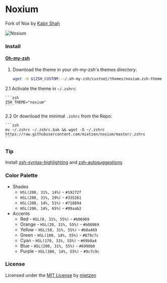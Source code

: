 # Noxium 

Fork of Nox by [Kabir Shah](https://kabir.sh)

![Noxium](https://raw.githubusercontent.com/mietzen/noxium/master/img/noxium.png)

### Install


#### [Oh-my-zsh](https://github.com/robbyrussell/oh-my-zsh)

1. Download the theme in your oh-my-zsh's themes directory:

    ```zsh
    wget -O ${ZSH_CUSTOM:-~/.oh-my-zsh/custom}/themes/noxium.zsh-theme https://raw.githubusercontent.com/mietzen/noxium/master/noxium.zsh-theme
    ```

2.1 Activate the theme in `~/.zshrc`:

    ```zsh
    ZSH_THEME="noxium"
    ```

2.2 Or download the minimal `.zshrc` from the Repo:

    ```zsh
    mv ~/.zshrc ~/.zshrc.bak && wget -O ~/.zshrc https://raw.githubusercontent.com/mietzen/noxium/master/.zshrc
    ```

### Tip

Install [zsh-syntax-highlighting](https://github.com/zsh-users/zsh-syntax-highlighting/blob/master/INSTALL.md#oh-my-zsh)
and [zsh-autosuggestions](https://github.com/zsh-users/zsh-autosuggestions/blob/master/INSTALL.md#oh-my-zsh)

### Color Palette

* Shades
  * `HSL(200, 31%, 14%)` - `#19272f`
  * `HSL(200, 31%, 29%)` - `#335261`
  * `HSL(200, 14%, 51%)` - `#718894`
  * `HSL(200, 14%, 65%)` - `#99aab2`
* Accents
  * Red - `HSL(0, 31%, 55%)` - `#b06969`
  * Orange - `HSL(20, 31%, 55%)` - `#b08069`
  * Yellow - `HSL(50, 31%, 55%)` - `#b0a469`
  * Green - `HSL(100, 14%, 55%)` - `#879c7c`
  * Cyan - `HSL(170, 31%, 55%)` - `#69b0a4`
  * Blue - `HSL(200, 31%, 55%)` - `#6998b0`
  * Purple - `HSL(300, 14%, 55%)` - `#9c7c9c`

### License

Licensed under the [MIT License](https://raw.githubusercontent.com/mietzen/noxium/master/LICENSE) by [mietzen](https://github.com/mietzen)
